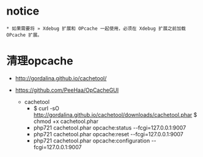 # notice
    * 如果需要将 » Xdebug 扩展和 OPcache 一起使用，必须在 Xdebug 扩展之前加载 OPcache 扩展。

# 清理opcache
 - http://gordalina.github.io/cachetool/
 - https://github.com/PeeHaa/OpCacheGUI
    
    * cachetool
        * $ curl -sO http://gordalina.github.io/cachetool/downloads/cachetool.phar
          $ chmod +x cachetool.phar
        * php721 cachetool.phar opcache:status --fcgi=127.0.0.1:9007  
        * php721 cachetool.phar opcache:reset --fcgi=127.0.0.1:9007  
        * php721 cachetool.phar opcache:configuration --fcgi=127.0.0.1:9007  
    
